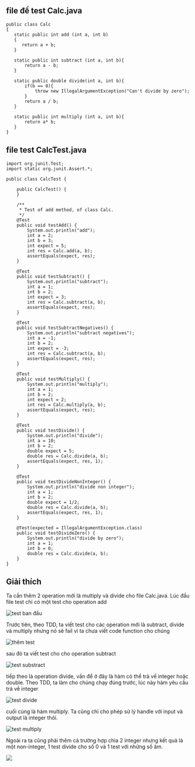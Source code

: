 ## file để test Calc.java

```
public class Calc
{
   static public int add (int a, int b)
   {
      return a + b;
   }
   
   static public int subtract (int a, int b){
       return a - b;
   }
   
   static public double divide(int a, int b){
       if(b == 0){
           throw new IllegalArgumentException("Can't divide by zero");
       }
       return a / b;
   }
   
   static public int multiply (int a, int b){
       return a* b;
   }
}
```

## file test CalcTest.java
```
import org.junit.Test;
import static org.junit.Assert.*;

public class CalcTest {
    
    public CalcTest() {
    }

    /**
     * Test of add method, of class Calc.
     */
    @Test
    public void testAdd() {
        System.out.println("add");
        int a = 2;
        int b = 3;
        int expect = 5;
        int res = Calc.add(a, b);
        assertEquals(expect, res);
    }
    
    @Test
    public void testSubtract() {
        System.out.println("subtract");
        int a = 1;
        int b = 2;
        int expect = 3;
        int res = Calc.subtract(a, b);
        assertEquals(expect, res);
    }
    
    @Test
    public void testSubtractNegatives() {
        System.out.println("subtract negatives");
        int a = -1;
        int b = 2;
        int expect = -3;
        int res = Calc.subtract(a, b);
        assertEquals(expect, res);
    }
    
    @Test
    public void testMultiply() {
        System.out.println("multiply");
        int a = 1;
        int b = 2;
        int expect = 2;
        int res = Calc.multiply(a, b);
        assertEquals(expect, res);
    }
    
    @Test
    public void testDivide() {
        System.out.println("divide");
        int a = 10;
        int b = 2;
        double expect = 5;
        double res = Calc.divide(a, b);
        assertEquals(expect, res, 1);
    }
    
    @Test
    public void testDivideNonInteger() {
        System.out.println("divide non integer");
        int a = 1;
        int b = 2;
        double expect = 1/2;
        double res = Calc.divide(a, b);
        assertEquals(expect, res, 1);
    }
    
    @Test(expected = IllegalArgumentException.class)
    public void testDivideZero() {
        System.out.println("divide by zero");
        int a = 1;
        int b = 0;
        double res = Calc.divide(a, b);
    }
}
```
## Giải thích 

Ta cần thêm 2 operation mới là multiply và divide cho file Calc.java. Lúc đầu file test chỉ có một test cho operation add 

<img src="https://firebasestorage.googleapis.com/v0/b/ninja-firestore-tut-4fc86.appspot.com/o/test%20ban%20%C4%91%E1%BA%A7u.png?alt=media&token=c4d33b9e-845c-4484-89b2-e8f7ac0f63e9"
     alt="test ban đầu"
      />

Trước tiên, theo TDD, ta viết test cho các operation mới là subtract, divide và multiply nhưng nó sẽ fail vì ta chưa viết code function cho chúng

<img src="https://firebasestorage.googleapis.com/v0/b/ninja-firestore-tut-4fc86.appspot.com/o/th%C3%AAm%20test.png?alt=media&token=0c54bb1b-e453-4897-aaee-c1f886bf0db5"
     alt="thêm test"
      />

sau đó ta viết test cho cho operation subtract

<img src="https://firebasestorage.googleapis.com/v0/b/ninja-firestore-tut-4fc86.appspot.com/o/test%20subtract.png?alt=media&token=79930a50-d463-4bd0-82e7-f3d23e834bb8"
     alt="test substract"
      />

tiếp theo là operation divide, vấn để ở đây là hàm có thể trả về integer hoặc double. Theo TDD, ta làm cho chúng chạy đúng trước, lúc này hàm yêu cầu trả về integer

<img src="https://firebasestorage.googleapis.com/v0/b/ninja-firestore-tut-4fc86.appspot.com/o/test%20divide.png?alt=media&token=f5e8540f-efb7-478c-a5db-948eba5df728"
    alt="test divide"
    />

cuối cùng là hàm multiply. Ta cũng chỉ cho phép sử lý handle với input và output là integer thôi.

<img src="https://firebasestorage.googleapis.com/v0/b/ninja-firestore-tut-4fc86.appspot.com/o/test%20multiply.png?alt=media&token=50889301-b9fc-4dbd-a784-5676685aa07a"
    alt="test multiply"
    />

Ngoài ra ta cũng phải thêm cả trường hợp chia 2 integer nhưng kết quả là một non-integer, 1 test divide cho số 0 và 1 test với những số âm. 

<img src="https://firebasestorage.googleapis.com/v0/b/ninja-firestore-tut-4fc86.appspot.com/o/test%20%C4%91%E1%BA%B7c%20bi%E1%BB%87t.png?alt=media&token=3fee7251-6fb5-4c65-9d0e-9822348f0745"
    atl="test devide 0 and non integer"
    />


